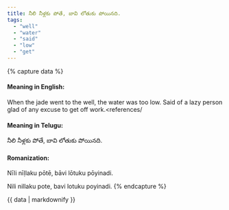 ```yaml
---
title: నీలి నీళ్లకు పోతే, బావి లోతుకు పోయినది.
tags:
  - "well"
  - "water"
  - "said"
  - "low"
  - "get"
---
```


{% capture data %}
#### Meaning in English:
When the jade went to the well, the water was too low.
Said of a lazy person glad of any excuse to get off work.<references/

#### Meaning in Telugu:
నీలి నీళ్లకు పోతే, బావి లోతుకు పోయినది.

#### Romanization:
Nīli nīḷlaku pōtē, bāvi lōtuku pōyinadi.

Nili nillaku pote, bavi lotuku poyinadi.
{% endcapture %}

{{ data | markdownify }}

